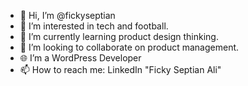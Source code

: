 - 👋 Hi, I’m @fickyseptian
- 👀 I’m interested in tech and football.
- 🌱 I’m currently learning product design thinking.
- 💞️ I’m looking to collaborate on product management.
- 🌐 I’m a WordPress Developer
- 📫 How to reach me: LinkedIn "Ficky Septian Ali"

<!---
fickyseptian/fickyseptian is a ✨ special ✨ repository because its `README.md` (this file) appears on your GitHub profile.
You can click the Preview link to take a look at your changes.
--->

